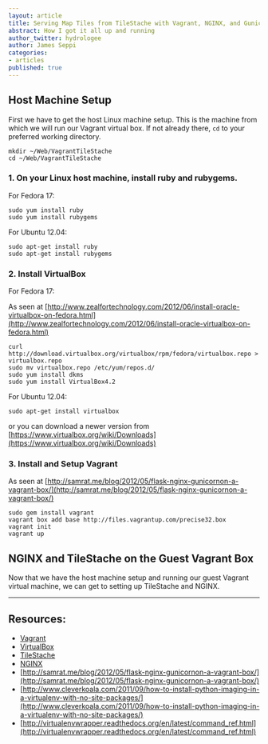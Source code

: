 ```yaml
---
layout: article
title: Serving Map Tiles from TileStache with Vagrant, NGINX, and Gunicorn
abstract: How I got it all up and running
author_twitter: hydrologee
author: James Seppi
categories:
- articles
published: true
---
```


## Host Machine Setup

First we have to get the host Linux machine setup.  This is the machine from which we will run our Vagrant virtual box. If not already there, `cd` to your preferred working directory.

    mkdir ~/Web/VagrantTileStache
    cd ~/Web/VagrantTileStache     

### 1. On your Linux host machine, install ruby and rubygems.

For Fedora 17:
 
    sudo yum install ruby
    sudo yum install rubygems

For Ubuntu 12.04:

    sudo apt-get install ruby
    sudo apt-get install rubygems
    
### 2. Install VirtualBox

For Fedora 17:

As seen at [http://www.zealfortechnology.com/2012/06/install-oracle-virtualbox-on-fedora.html](http://www.zealfortechnology.com/2012/06/install-oracle-virtualbox-on-fedora.html)
    
    curl http://download.virtualbox.org/virtualbox/rpm/fedora/virtualbox.repo > virtualbox.repo
    sudo mv virtualbox.repo /etc/yum/repos.d/
    sudo yum install dkms
    sudo yum install VirtualBox4.2

For Ubuntu 12.04:
    
    sudo apt-get install virtualbox

or you can download a newer version from [https://www.virtualbox.org/wiki/Downloads](https://www.virtualbox.org/wiki/Downloads)

### 3. Install and Setup Vagrant

As seen at [http://samrat.me/blog/2012/05/flask-nginx-gunicornon-a-vagrant-box/](http://samrat.me/blog/2012/05/flask-nginx-gunicornon-a-vagrant-box/)

    sudo gem install vagrant
    vagrant box add base http://files.vagrantup.com/precise32.box
    vagrant init
    vagrant up



## NGINX and TileStache on the Guest Vagrant Box

Now that we have the host machine setup and running our guest Vagrant virtual machine, we can get to setting up TileStache and NGINX.


**************

## Resources:
* [Vagrant](http://vagrantup.com)
* [VirtualBox](http://virtualbox.org)
* [TileStache](http://www.tilestache.org/)
* [NGINX](http://nginx.org/en/)
* [http://samrat.me/blog/2012/05/flask-nginx-gunicornon-a-vagrant-box/](http://samrat.me/blog/2012/05/flask-nginx-gunicornon-a-vagrant-box/)
* [http://www.cleverkoala.com/2011/09/how-to-install-python-imaging-in-a-virtualenv-with-no-site-packages/](http://www.cleverkoala.com/2011/09/how-to-install-python-imaging-in-a-virtualenv-with-no-site-packages/)
* [http://virtualenvwrapper.readthedocs.org/en/latest/command_ref.html](http://virtualenvwrapper.readthedocs.org/en/latest/command_ref.html)